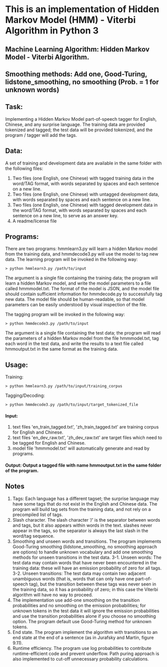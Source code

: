 # This is an implementation of Hidden Markov Model (HMM) - Viterbi Algorithm in Python 3

## Machine Learning Algorithm: Hidden Markov Model - Viterbi Algorithm.
## Smoothing methods: Add one, Good-Turing, lidstone_smoothing, no smoothing (Prob. = 1 for unknown words)

## Task:
Implementing a Hidden Markov Model part-of-speech tagger for English, Chinese, and any surprise language. The training data are provided tokenized and tagged; the test data will be provided tokenized, and the program / tagger will add the tags.

## Data:

A set of training and development data are available in the same folder with the following files: 
1. Two files (one English, one Chinese) with tagged training data in the word/TAG format, with words separated by spaces and each sentence on a new line. 
2. Two files (one English, one Chinese) with untagged development data, with words separated by spaces and each sentence on a new line. 
3. Two files (one English, one Chinese) with tagged development data in the word/TAG format, with words separated by spaces and each sentence on a new line, to serve as an answer key. 
4. A readme/license file

## Programs:
There are two programs: hmmlearn3.py will learn a hidden Markov model from the training data, and hmmdecode3.py will use the model to tag new data. The learning program will be invoked in the following way: 
```
> python hmmlearn3.py /path/to/input 
```
The argument is a single file containing the training data; the program will learn a hidden Markov model, and write the model parameters to a file called hmmmodel.txt. The format of the model is JSON, and the model file should contain sufficient information for hmmdecode.py to successfully tag new data. 
The model file should be human-readable, so that model parameters can be easily understood by visual inspection of the file. 


The tagging program will be invoked in the following way: 
```
> python hmmdecode3.py /path/to/input 
```
The argument is a single file containing the test data; the program will read the parameters of a hidden Markov model from the file hmmmodel.txt, tag each word in the test data, and write the results to a text file called hmmoutput.txt in the same format as the training data. 


## Usage: 
Training:
```
> python hmmlearn3.py /path/to/input/training_corpus 
```

Tagging/Decoding:
```
> python hmmdecode3.py /path/to/input/target_tokenized_file 
```

#### Input: 
1. text files 'en_train_tagged.txt', 'zh_train_tagged.txt' are training corpus for English and Chinese.
2. text files 'en_dev_raw.txt', 'zh_dev_raw.txt' are target files which need to be tagged for English and Chinese.
3. model file 'hmmmodel.txt' will automatically generate and read by programs.

#### Output: Output a tagged file with name hmmoutput.txt in the same folder of the program.


## Notes
1. Tags: Each language has a different tagset; the surprise language may have some tags that do not exist in the English and Chinese data. The program will build tag sets from the training data, and not rely on a precompiled list of tags. 
2. Slash character. The slash character ‘/’ is the separator between words and tags, but it also appears within words in the text. slashes never appear in the tags, so the separator is always the last slash in the word/tag sequence. 
3. Smoothing and unseen words and transitions. The program implements Good-Turing smoothing (lidstone_smoothing, no smoothing approach are options) to handle unknown vocabulary and add one smoothing methods for unseen transitions in the test data. 
  3-1. Unseen words: The test data may contain words that have never been encountered in the training data: these will have an emission probability of zero for all tags. 
  3-2. Unseen transitions: The test data may contain two adjacent unambiguous words (that is, words that can only have one part-of-speech tag), but the transition between these tags was never seen in the training data, so it has a probability of zero; in this case the Viterbi algorithm will have no way to proceed. 
4. The implementation use add-one smoothing on the transition probabilities and no smoothing on the emission probabilities; for unknown tokens in the test data it will ignore the emission probabilities and use the transition probabilities alone if you choose no smoothing option. The program default use Good-Turing method for unknown tokens. 
5. End state. The program implement the algorithm with transitions to an end state at the end of a sentence (as in Jurafsky and Martin, figure 9.11). 
4. Runtime efficiency. The program use log probabilities to contribute runtime-efficient code and prevent underflow. Path puring approach is also implemented to cut-off unnecessary probability calculations. 

